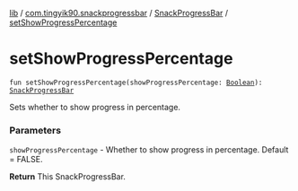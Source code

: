 [lib](../../index.md) / [com.tingyik90.snackprogressbar](../index.md) / [SnackProgressBar](index.md) / [setShowProgressPercentage](./set-show-progress-percentage.md)

# setShowProgressPercentage

`fun setShowProgressPercentage(showProgressPercentage: `[`Boolean`](https://kotlinlang.org/api/latest/jvm/stdlib/kotlin/-boolean/index.html)`): `[`SnackProgressBar`](index.md)

Sets whether to show progress in percentage.

### Parameters

`showProgressPercentage` - Whether to show progress in percentage. Default = FALSE.

**Return**
This SnackProgressBar.

